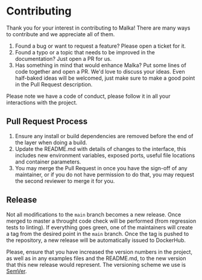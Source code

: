 # Contributing

Thank you for your interest in contributing to Malka! There are many ways to contribute and we
appreciate all of them.

1. Found a bug or want to request a feature? Please open a ticket for it.
2. Found a typo or a topic that needs to be improved in the documentation? Just open a PR for us.
3. Has something in mind that would enhance Malka? Put some lines of code together and open a PR.
   We'd love to discuss your ideas. Even half-baked ideas will be welcomed, just make sure to make
   a good point in the Pull Request description.

Please note we have a code of conduct, please follow it in all your interactions with the project.

## Pull Request Process

1. Ensure any install or build dependencies are removed before the end of the layer when doing a 
   build.
2. Update the README.md with details of changes to the interface, this includes new environment 
   variables, exposed ports, useful file locations and container parameters.
4. You may merge the Pull Request in once you have the sign-off of any maintainer, or if you 
   do not have permission to do that, you may request the second reviewer to merge it for you.

## Release
Not all modifications to the `main` branch becomes a new release. Once merged to master a throught code
check will be performed (from regression tests to linting). If everything goes green, one of
the maintainers will create a tag from the desired point in the `main` branch. Once the tag is pushed
to the repository, a new release will be automatically issued to DockerHub.

Please, ensure that you have increased the version numbers in the project, as well as in any examples files
and the README.md, to the new version that this new release would represent. The versioning scheme we
use is [SemVer](http://semver.org/).
